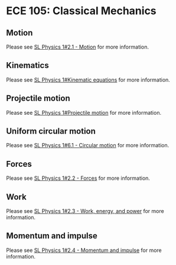 # ECE 105: Classical Mechanics

## Motion

Please see [SL Physics 1#2.1 - Motion](/g11/sph3u7/#21-motion) for more information.

## Kinematics

Please see [SL Physics 1#Kinematic equations](/g11/sph3u7/#kinematic-equations) for more information.

## Projectile motion

Please see [SL Physics 1#Projectile motion](/g11/sph3u7/#projectile-motion) for more information.

## Uniform circular motion

Please see [SL Physics 1#6.1 - Circular motion](/g11/sph3u7/#61-circular-motion) for more information.

## Forces

Please see [SL Physics 1#2.2 - Forces](/g11/sph3u7/#22-forces) for more information.

## Work

Please see [SL Physics 1#2.3 - Work, energy, and power](/g11/sph3u7/#23-work-energy-and-power) for more information.

## Momentum and impulse

Please see [SL Physics 1#2.4 - Momentum and impulse](/g11/sph3u7/#24-momentum-and-impulse) for more information.
